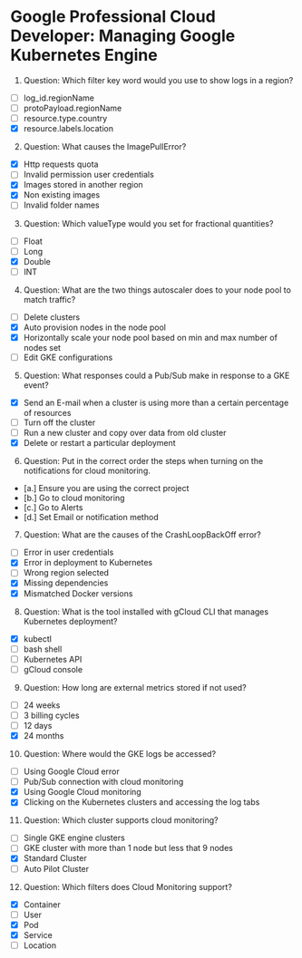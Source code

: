 # Google Professional Cloud Developer: Managing Google Kubernetes Engine

1. Question: Which filter key word would you use to show logs in a region?
- [ ] log_id.regionName
- [ ] protoPayload.regionName
- [ ] resource.type.country
- [x] resource.labels.location

2. Question: What causes the ImagePullError?
- [x] Http requests quota
- [ ] Invalid permission user credentials
- [x] Images stored in another region
- [x] Non existing images
- [ ] Invalid folder names

3. Question: Which valueType would you set for fractional quantities?
- [ ] Float
- [ ] Long
- [x] Double
- [ ] INT

4. Question: What are the two things autoscaler does to your node pool to match traffic?
- [ ] Delete clusters
- [x] Auto provision nodes in the node pool
- [x] Horizontally scale your node pool based on min and max number of nodes set
- [ ] Edit GKE configurations

5. Question: What responses could a Pub/Sub make in response to a GKE event?
- [x] Send an E-mail when a cluster is using more than a certain percentage of resources
- [ ] Turn off the cluster
- [ ] Run a new cluster and copy over data from old cluster
- [x] Delete or restart a particular deployment

6. Question: Put in the correct order the steps when turning on the notifications for cloud monitoring.
- [a.] Ensure you are using the correct project
- [b.] Go to cloud monitoring
- [c.] Go to Alerts
- [d.] Set Email or notification method

7. Question: What are the causes of the CrashLoopBackOff error?
- [ ] Error in user credentials
- [x] Error in deployment to Kubernetes
- [ ] Wrong region selected
- [x] Missing dependencies
- [x] Mismatched Docker versions

8. Question: What is the tool installed with gCloud CLI that manages Kubernetes deployment?
- [x] kubectl
- [ ] bash shell
- [ ] Kubernetes API
- [ ] gCloud console

9. Question: How long are external metrics stored if not used?
- [ ] 24 weeks
- [ ] 3 billing cycles
- [ ] 12 days
- [x] 24 months

10. Question: Where would the GKE logs be accessed?
- [ ] Using Google Cloud error
- [ ] Pub/Sub connection with cloud monitoring
- [x] Using Google Cloud monitoring
- [x] Clicking on the Kubernetes clusters and accessing the log tabs

11. Question: Which cluster supports cloud monitoring?
- [ ] Single GKE engine clusters
- [ ] GKE cluster with more than 1 node but less that 9 nodes
- [x] Standard Cluster
- [ ] Auto Pilot Cluster

12. Question: Which filters does Cloud Monitoring support?
- [x] Container
- [ ] User
- [x] Pod
- [x] Service
- [ ] Location
